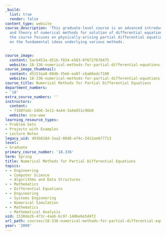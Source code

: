 ```yaml
---
_build:
  list: true
  render: false
content_type: website
course_description: 'This graduate-level course is an advanced introduction to applications
  and theory of numerical methods for solution of differential equations. In particular,
  the course focuses on physically-arising partial differential equations, with emphasis
  on the fundamental ideas underlying various methods.

  '
course_image:
  content: 5acb453a-d51b-f834-e583-0f6727878475
  website: 18-336-numerical-methods-for-partial-differential-equations-spring-2009
course_image_thumbnail:
  content: d5153aa8-89db-35eb-ea8f-c6a66edc7180
  website: 18-336-numerical-methods-for-partial-differential-equations-spring-2009
course_title: Numerical Methods for Partial Differential Equations
department_numbers:
- '18'
extra_course_numbers: ''
instructors:
  content:
  - 7160fedc-2db6-3e11-4a44-3a4e651c96b0
  website: ocw-www
learning_resource_types:
- Problem Sets
- Projects with Examples
- Lecture Notes
legacy_uid: 493b816d-3aa2-80d8-e74c-2412ae677713
level:
- Graduate
primary_course_number: '18.336'
term: Spring
title: Numerical Methods for Partial Differential Equations
topics:
- - Engineering
  - Computer Science
  - Algorithms and Data Structures
- - Mathematics
  - Differential Equations
- - Engineering
  - Systems Engineering
  - Numerical Simulation
- - Mathematics
  - Mathematical Analysis
uid: 1538de2b-473c-4aeb-bc97-1406e6e5d4f2
url_path: courses/18-336-numerical-methods-for-partial-differential-equations-spring-2009
year: '2009'
---
```

